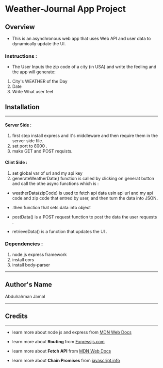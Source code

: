 # Weather-Journal App Project

## Overview
* This is an asynchronous web app that uses Web API and user data to dynamically update the UI.
 ### Instructions :
- The User Inputs the zip code of a city (in USA) and write the feeling and the app will generate:

1. City's WEATHER of the Day
2. Date
3. Write What user feel


## Installation
---
#### Server Side :
1. first step install express and it's middleware and then require them in the server side file. 
2. set port to 8000 .
3. make GET and POST requists.
#### Clint Side : 
1. set global var of url and my api key 
2. generateWeatherData() function is called by clicking on generat button and call the othe async functions which is :
* weatherData(zipCode) is used to fetch api data usin api url and my api code and zip code that entred by user, and then turn the data into JSON.
* .then function that sets data into object
* postData() is a POST request function to post the data the user requests .

* retrieveData() is a function that updates the UI .

### Dependencies :
1. node js express framework 
2. install cors 
3. install body-parser

---

## Author's Name 
 Abdulrahman Jamal

---

## Credits 
---
* learn more about node js and express from [MDN Web Docs](https://developer.mozilla.org/en-US/docs/Learn/Server-side/Express_Nodejs/Introduction)

* learn more about **Routing** from [Expressjs.com](https://expressjs.com/en/guide/routing.html)

* learn more about **Fetch API** from [MDN Web Docs](https://developer.mozilla.org/en-US/docs/Web/API/Fetch_API/Using_Fetch)

* learn more about **Chain Promises** from [javascript.info](https://javascript.info/promise-chaining)

